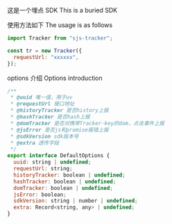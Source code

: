 这是一个埋点 SDK This is a buried SDK

使用方法如下 The usage is as follows

```javascript
import Tracker from "sjs-tracker";

const tr = new Tracker({
  requestUrl: "xxxxxx",
});
```

options 介绍 Options introduction

```javascript
/**
 * @uuid 唯一值，用于uv
 * @requestUrl 接口地址
 * @historyTracker 是否history上报
 * @hashTracker 是否hash上报
 * @domTracker 是否对携带Tracker-key的dom，点击事件上报
 * @jsError 是否js和promise报错上报
 * @sdkVersion sdk版本号
 * @extra 透传字段
 */
export interface DefaultOptions {
  uuid: string | undefined;
  requestUrl: string;
  historyTracker: boolean | undefined;
  hashTracker: boolean | undefined;
  domTracker: boolean | undefined;
  jsError: boolean;
  sdkVersion: string | number | undefined;
  extra: Record<string, any> | undefined;
}
```
